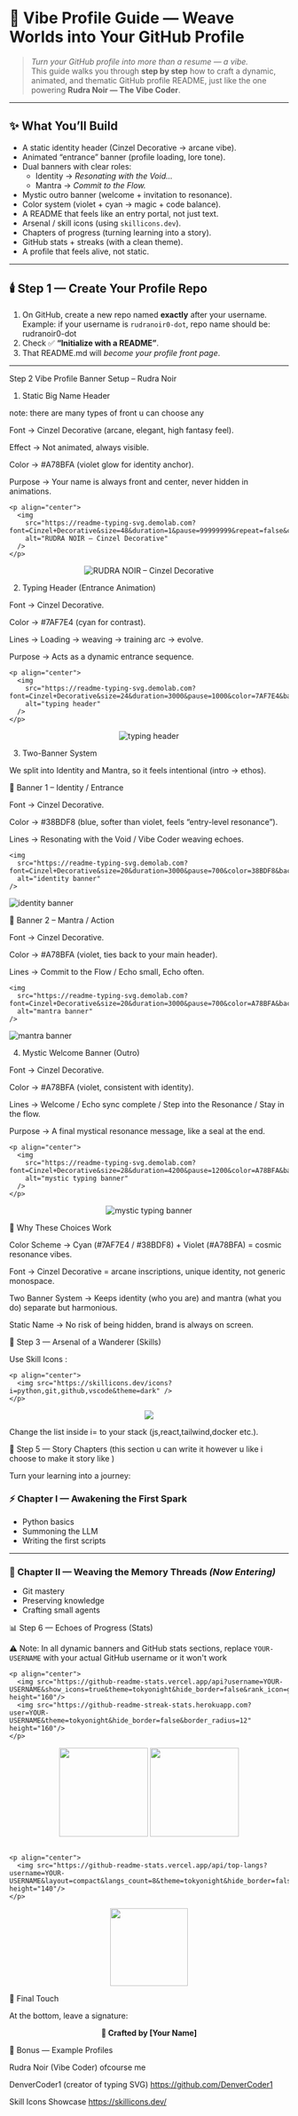 
# 🌌 Vibe Profile Guide — Weave Worlds into Your GitHub Profile

> *Turn your GitHub profile into more than a resume —  a vibe.*  
> This guide walks you through **step by step** how to craft a dynamic, animated, and thematic GitHub profile README, just like the one powering **Rudra Noir — The Vibe Coder**.

---

## ✨ What You’ll Build
- A static identity header (Cinzel Decorative → arcane vibe).  
- Animated “entrance” banner (profile loading, lore tone).  
- Dual banners with clear roles:  
  - Identity → *Resonating with the Void...*  
  - Mantra → *Commit to the Flow.*  
- Mystic outro banner (welcome + invitation to resonance).  
- Color system (violet + cyan → magic + code balance).  
- A README that feels like an entry portal, not just text.
- Arsenal / skill icons (using `skillicons.dev`).
- Chapters of progress (turning learning into a story).
- GitHub stats + streaks (with a clean theme).
- A profile that feels alive, not static.

---

## 🕯️ Step 1 — Create Your Profile Repo

1. On GitHub, create a new repo named **exactly** after your username.  
   Example: if your username is `rudranoir0-dot`, repo name should be:  rudranoir0-dot
2. Check ✅ **“Initialize with a README”**.
3. That README.md will *become your profile front page*.  

---

Step 2 Vibe Profile Banner Setup – Rudra Noir

1. Static Big Name Header

note: there are many types of front u can choose any

Font → Cinzel Decorative (arcane, elegant, high fantasy feel). 

Effect → Not animated, always visible.

Color → #A78BFA (violet glow for identity anchor).

Purpose → Your name is always front and center, never hidden in animations.

```
<p align="center">
  <img
    src="https://readme-typing-svg.demolab.com?font=Cinzel+Decorative&size=48&duration=1&pause=99999999&repeat=false&center=true&vCenter=true&width=900&height=80&color=A78BFA&background=00000000&lines=RUDRA+NOIR"
    alt="RUDRA NOIR – Cinzel Decorative"
  />
</p>

```
<p align="center">
  <img
    src="https://readme-typing-svg.demolab.com?font=Cinzel+Decorative&size=48&duration=1&pause=99999999&repeat=false&center=true&vCenter=true&width=900&height=80&color=A78BFA&background=00000000&lines=RUDRA+NOIR"
    alt="RUDRA NOIR – Cinzel Decorative"
  />
</p>

2. Typing Header (Entrance Animation)

Font → Cinzel Decorative.

Color → #7AF7E4 (cyan for contrast).

Lines → Loading → weaving → training arc → evolve.

Purpose → Acts as a dynamic entrance sequence.

```
<p align="center">
  <img
    src="https://readme-typing-svg.demolab.com?font=Cinzel+Decorative&size=24&duration=3000&pause=1000&color=7AF7E4&background=00000000&center=true&vCenter=true&width=900&height=45&lines=%3E+Loading+Profile...;%3E+Weaving+echoes+into+worlds...;%3E+Training+Arc+in+progress...;%3E+Resonate.+Create.+Evolve."
    alt="typing header"
  />
</p>
```

<p align="center">
  <img
    src="https://readme-typing-svg.demolab.com?font=Cinzel+Decorative&size=24&duration=3000&pause=1000&color=7AF7E4&background=00000000&center=true&vCenter=true&width=900&height=45&lines=%3E+Loading+Profile...;%3E+Weaving+echoes+into+worlds...;%3E+Training+Arc+in+progress...;%3E+Resonate.+Create.+Evolve."
    alt="typing header"
  />
</p>

3. Two-Banner System

We split into Identity and Mantra, so it feels intentional (intro → ethos).

🔹 Banner 1 – Identity / Entrance

Font → Cinzel Decorative.

Color → #38BDF8 (blue, softer than violet, feels “entry-level resonance”).

Lines → Resonating with the Void / Vibe Coder weaving echoes.

```
<img
  src="https://readme-typing-svg.demolab.com?font=Cinzel+Decorative&size=20&duration=3000&pause=700&color=38BDF8&background=00000000&center=true&vCenter=true&width=700&height=45&lines=%3E+Resonating+with+the+Void...;%3E+Vibe+Coder,+weaving+echoes..."
  alt="identity banner"
/>
```

<img
  src="https://readme-typing-svg.demolab.com?font=Cinzel+Decorative&size=20&duration=3000&pause=700&color=38BDF8&background=00000000&center=true&vCenter=true&width=700&height=45&lines=%3E+Resonating+with+the+Void...;%3E+Vibe+Coder,+weaving+echoes..."
  alt="identity banner"
/>

🔹 Banner 2 – Mantra / Action

Font → Cinzel Decorative.

Color → #A78BFA (violet, ties back to your main header).

Lines → Commit to the Flow / Echo small, Echo often.
```
<img
  src="https://readme-typing-svg.demolab.com?font=Cinzel+Decorative&size=20&duration=3000&pause=700&color=A78BFA&background=00000000&center=true&vCenter=true&width=700&height=45&lines=%3E+Commit+to+the+Flow.;%3E+Echo+small,+Echo+often."
  alt="mantra banner"
/>
```
<img
  src="https://readme-typing-svg.demolab.com?font=Cinzel+Decorative&size=20&duration=3000&pause=700&color=A78BFA&background=00000000&center=true&vCenter=true&width=700&height=45&lines=%3E+Commit+to+the+Flow.;%3E+Echo+small,+Echo+often."
  alt="mantra banner"
/>

4. Mystic Welcome Banner (Outro)

Font → Cinzel Decorative.

Color → #A78BFA (violet, consistent with identity).

Lines → Welcome / Echo sync complete / Step into the Resonance / Stay in the flow.

Purpose → A final mystical resonance message, like a seal at the end.
```
<p align="center">
  <img
    src="https://readme-typing-svg.demolab.com?font=Cinzel+Decorative&size=28&duration=4200&pause=1200&color=A78BFA&background=00000000&center=true&vCenter=true&width=900&height=60&lines=%E2%9C%A6+Welcome%2C+Wanderer+of+Echoes+%E2%9C%A6;%3E+Echo+sync+complete.;%E2%97%88+Step+into+the+Resonance+%E2%97%88;%3E+Stay+in+the+flow."
    alt="mystic typing banner"
  />
</p>
```
<p align="center">
  <img
    src="https://readme-typing-svg.demolab.com?font=Cinzel+Decorative&size=28&duration=4200&pause=1200&color=A78BFA&background=00000000&center=true&vCenter=true&width=900&height=60&lines=%E2%9C%A6+Welcome%2C+Wanderer+of+Echoes+%E2%9C%A6;%3E+Echo+sync+complete.;%E2%97%88+Step+into+the+Resonance+%E2%97%88;%3E+Stay+in+the+flow."
    alt="mystic typing banner"
  />
</p>

🎨 Why These Choices Work

Color Scheme → Cyan (#7AF7E4 / #38BDF8) + Violet (#A78BFA) = cosmic resonance vibes.

Font → Cinzel Decorative = arcane inscriptions, unique identity, not generic monospace.

Two Banner System → Keeps identity (who you are) and mantra (what you do) separate but harmonious.

Static Name → No risk of being hidden, brand is always on screen.



🔧 Step 3 — Arsenal of a Wanderer (Skills)

Use Skill Icons
:
```
<p align="center">
  <img src="https://skillicons.dev/icons?i=python,git,github,vscode&theme=dark" />
</p>
```
<p align="center">
  <img src="https://skillicons.dev/icons?i=python,git,github,vscode&theme=dark" />
</p>


Change the list inside i= to your stack (js,react,tailwind,docker etc.).

📖 Step 5 — Story Chapters (this section u can write it however u like i choose to make it story like )

Turn your learning into a journey:

### ⚡ Chapter I — Awakening the First Spark  
- Python basics  
- Summoning the LLM  
- Writing the first scripts  

---

### 🔮 Chapter II — Weaving the Memory Threads *(Now Entering)*  
- Git mastery  
- Preserving knowledge  
- Crafting small agents  

📊 Step 6 — Echoes of Progress (Stats)

⚠️ Note: In all dynamic banners and GitHub stats sections, replace `YOUR-USERNAME` with your actual GitHub username or it won't work

```
<p align="center">
  <img src="https://github-readme-stats.vercel.app/api?username=YOUR-USERNAME&show_icons=true&theme=tokyonight&hide_border=false&rank_icon=github&border_radius=12" height="160"/>  
  <img src="https://github-readme-streak-stats.herokuapp.com?user=YOUR-USERNAME&theme=tokyonight&hide_border=false&border_radius=12" height="160"/>  
</p>
```
<p align="center">
  <img src="https://github-readme-stats.vercel.app/api?username=YOUR-USERNAME&show_icons=true&theme=tokyonight&hide_border=false&rank_icon=github&border_radius=12" height="160"/>  
  <img src="https://github-readme-streak-stats.herokuapp.com?user=YOUR-USERNAME&theme=tokyonight&hide_border=false&border_radius=12" height="160"/>  
</p>

```

<p align="center">
  <img src="https://github-readme-stats.vercel.app/api/top-langs?username=YOUR-USERNAME&layout=compact&langs_count=8&theme=tokyonight&hide_border=false&border_radius=12" height="140"/>
</p>

```
<p align="center">
  <img src="https://github-readme-stats.vercel.app/api/top-langs?username=YOUR-USERNAME&layout=compact&langs_count=8&theme=tokyonight&hide_border=false&border_radius=12" height="140"/>
</p>

🖤 Final Touch

At the bottom, leave a signature:

<p align="center"><b>🖤 Crafted by [Your Name]</b></p>

🎁 Bonus — Example Profiles

Rudra Noir (Vibe Coder) ofcourse me 

DenverCoder1
 (creator of typing SVG)
https://github.com/DenverCoder1

Skill Icons Showcase
https://skillicons.dev/ 
